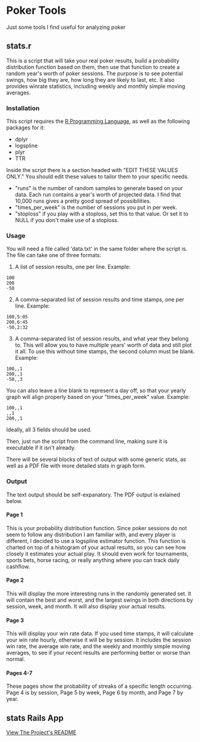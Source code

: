 # Poker Tools #

Just some tools I find useful for analyzing poker

## stats.r ##

This is a script that will take your real poker results, build a probability distribution function based on them, then use that function to create a random year's worth of poker sessions. The purpose is to see potential swings, how big they are, how long they are likely to last, etc. It also provides winrate statistics, including weekly and monthly simple moving averages.

### Installation ###

This script requires the [R Programming Language](https://www.r-project.org/), as well as the following packages for it:
* dplyr
* logspline
* plyr
* TTR

Inside the script there is a section headed with "EDIT THESE VALUES ONLY." You should edit these values to tailor them to your specific needs.
* "runs" is the number of random samples to generate based on your data. Each run contains a year's worth of projected data. I find that 10,000 runs gives a pretty good spread of possibilities.
* "times_per_week" is the number of sessions you put in per week.
* "stoploss" if you play with a stoploss, set this to that value. Or set it to NULL if you don't make use of a stoploss.

### Usage ###

You will need a file called 'data.txt' in the same folder where the script is. The file can take one of three formats:

1. A list of session results, one per line. Example:
```CSV
100
200
-50
```

2. A comma-separated list of session results and time stamps, one per line. Example:
```CSV
100,5:05
200,6:45
-50,2:32
```

3. A comma-separated list of session results, and what year they belong to. This will allow you to have multiple years' worth of data and still plot it all. To use this without time stamps, the second column must be blank. Example:
```CSV
100,,1
200,,1
-50,,3
```
You can also leave a line blank to represent a day off, so that your yearly graph will align properly based on your "times_per_week" value. Example:
```CSV
100,,1
,,1
200,,1
```

Ideally, all 3 fields should be used.

Then, just run the script from the command line, making sure it is executable if it isn't already.

There will be several blocks of text of output with some generic stats, as well as a PDF file with more detailed stats in graph form.

### Output ###

The text output should be self-expanatory. The PDF output is exlained below.

#### Page 1 ####

This is your probability distribution function. Since poker sessions do not seem to follow any distribution I am familiar with, and every player is different, I decided to use a logspline estimator function. This function is charted on top of a histogram of your actual results, so you can see how closely it estimates your actual play. It should even work for tournaments, sports bets, horse racing, or really anything where you can track daily cashflow.

#### Page 2 ####

This will display the more interesting runs in the randomly generated set. It will contain the best and worst, and the largest swings in both directions by session, week, and month. It will also display your actual results.

#### Page 3 ####

This will display your win rate data. If you used time stamps, it will calculate your win rate hourly, otherwise it will be by session. It includes the session win rate, the average win rate, and the weekly and monthly simple moving averages, to see if your recent results are performing better or worse than normal.

#### Pages 4-7 ####

These pages show the probability of streaks of a specific length occurring. Page 4 is by session, Page 5 by week, Page 6 by month, and Page 7 by year.

## stats Rails App ##
[View The Project's README](/README.md)

